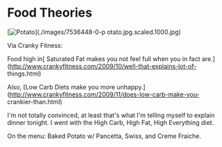 # Food Theories

[![Potato](./images/7536448-0-potato.jpg.scaled.500.jpg)](./images/7536448-0-p
otato.jpg.scaled.1000.jpg)

Via Cranky Fitness:

Food high in[ Saturated Fat makes you not feel full when you in fact
are.](http://www.crankyfitness.com/2009/10/well-that-explains-lot-of-
things.html)

Also, [Low Carb Diets make you more
unhappy.](http://www.crankyfitness.com/2009/11/does-low-carb-make-you-
crankier-than.html)

I'm not totally convinced, at least that's what I'm telling myself to explain
dinner tonight. I went with the High Carb, High Fat, High Everything diet.

On the menu: Baked Potato w/ Pancetta, Swiss, and Creme Fraiche.


